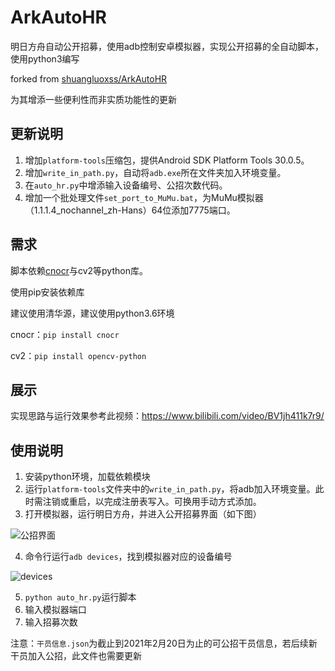 # ArkAutoHR

明日方舟自动公开招募，使用adb控制安卓模拟器，实现公开招募的全自动脚本，使用python3编写

forked from [shuangluoxss/ArkAutoHR](https://github.com/shuangluoxss/ArkAutoHR)

为其增添一些便利性而非实质功能性的更新

## 更新说明

1. 增加`platform-tools`压缩包，提供Android SDK Platform Tools 30.0.5。
2. 增加`write_in_path.py`，自动将`adb.exe`所在文件夹加入环境变量。
3. 在`auto_hr.py`中增添输入设备编号、公招次数代码。
4. 增加一个批处理文件`set_port_to_MuMu.bat`，为MuMu模拟器（1.1.1.4_nochannel_zh-Hans）64位添加7775端口。

## 需求

脚本依赖[cnocr](https://github.com/breezedeus/cnocr)与cv2等python库。

使用pip安装依赖库

建议使用清华源，建议使用python3.6环境

cnocr：`pip install cnocr`

cv2：`pip install opencv-python`

## 展示

实现思路与运行效果参考此视频：https://www.bilibili.com/video/BV1jh411k7r9/

## 使用说明

1. 安装python环境，加载依赖模块
2. 运行`platform-tools`文件夹中的`write_in_path.py`，将adb加入环境变量。此时需注销或重启，以完成注册表写入。可换用手动方式添加。
3. 打开模拟器，运行明日方舟，并进入公开招募界面（如下图）

![公招界面](./fig/公招界面.png)
    
4. 命令行运行`adb devices`，找到模拟器对应的设备编号

![devices](./fig/devices.png)

5. `python auto_hr.py`运行脚本
6. 输入模拟器端口
7. 输入招募次数 

注意：`干员信息.json`为截止到2021年2月20日为止的可公招干员信息，若后续新干员加入公招，此文件也需要更新